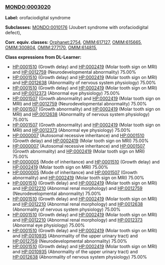 
### [MONDO:0003020](http://purl.obolibrary.org/obo/MONDO_0003020)
**Label:** orofaciodigital syndrome

**Subclasses:** [MONDO:0010176](http://purl.obolibrary.org/obo/MONDO_0010176) (Joubert syndrome with orofaciodigital defect), 

**Corr. equiv. classes:** [Orphanet:2754](http://www.orpha.net/ORDO/Orphanet_2754), [OMIM:617127](http://purl.obolibrary.org/obo/OMIM_617127), [OMIM:615665](http://purl.obolibrary.org/obo/OMIM_615665), [OMIM:300804](http://purl.obolibrary.org/obo/OMIM_300804), [OMIM:277170](http://purl.obolibrary.org/obo/OMIM_277170), [OMIM:614815](http://purl.obolibrary.org/obo/OMIM_614815), 

**Class expressions from DL-Learner:**

- [HP:0001510](http://purl.obolibrary.org/obo/HP_0001510) (Growth delay) and [HP:0002419](http://purl.obolibrary.org/obo/HP_0002419) (Molar tooth sign on MRI) and [HP:0012759](http://purl.obolibrary.org/obo/HP_0012759) (Neurodevelopmental abnormality) 75.00%
- [HP:0001510](http://purl.obolibrary.org/obo/HP_0001510) (Growth delay) and [HP:0002419](http://purl.obolibrary.org/obo/HP_0002419) (Molar tooth sign on MRI) and [HP:0012638](http://purl.obolibrary.org/obo/HP_0012638) (Abnormality of nervous system physiology) 75.00%
- [HP:0001510](http://purl.obolibrary.org/obo/HP_0001510) (Growth delay) and [HP:0002419](http://purl.obolibrary.org/obo/HP_0002419) (Molar tooth sign on MRI) and [HP:0012373](http://purl.obolibrary.org/obo/HP_0012373) (Abnormal eye physiology) 75.00%
- [HP:0001507](http://purl.obolibrary.org/obo/HP_0001507) (Growth abnormality) and [HP:0002419](http://purl.obolibrary.org/obo/HP_0002419) (Molar tooth sign on MRI) and [HP:0012759](http://purl.obolibrary.org/obo/HP_0012759) (Neurodevelopmental abnormality) 75.00%
- [HP:0001507](http://purl.obolibrary.org/obo/HP_0001507) (Growth abnormality) and [HP:0002419](http://purl.obolibrary.org/obo/HP_0002419) (Molar tooth sign on MRI) and [HP:0012638](http://purl.obolibrary.org/obo/HP_0012638) (Abnormality of nervous system physiology) 75.00%
- [HP:0001507](http://purl.obolibrary.org/obo/HP_0001507) (Growth abnormality) and [HP:0002419](http://purl.obolibrary.org/obo/HP_0002419) (Molar tooth sign on MRI) and [HP:0012373](http://purl.obolibrary.org/obo/HP_0012373) (Abnormal eye physiology) 75.00%
- [HP:0000007](http://purl.obolibrary.org/obo/HP_0000007) (Autosomal recessive inheritance) and [HP:0001510](http://purl.obolibrary.org/obo/HP_0001510) (Growth delay) and [HP:0002419](http://purl.obolibrary.org/obo/HP_0002419) (Molar tooth sign on MRI) 75.00%
- [HP:0000007](http://purl.obolibrary.org/obo/HP_0000007) (Autosomal recessive inheritance) and [HP:0001507](http://purl.obolibrary.org/obo/HP_0001507) (Growth abnormality) and [HP:0002419](http://purl.obolibrary.org/obo/HP_0002419) (Molar tooth sign on MRI) 75.00%
- [HP:0000005](http://purl.obolibrary.org/obo/HP_0000005) (Mode of inheritance) and [HP:0001510](http://purl.obolibrary.org/obo/HP_0001510) (Growth delay) and [HP:0002419](http://purl.obolibrary.org/obo/HP_0002419) (Molar tooth sign on MRI) 75.00%
- [HP:0000005](http://purl.obolibrary.org/obo/HP_0000005) (Mode of inheritance) and [HP:0001507](http://purl.obolibrary.org/obo/HP_0001507) (Growth abnormality) and [HP:0002419](http://purl.obolibrary.org/obo/HP_0002419) (Molar tooth sign on MRI) 75.00%
- [HP:0001510](http://purl.obolibrary.org/obo/HP_0001510) (Growth delay) and [HP:0002419](http://purl.obolibrary.org/obo/HP_0002419) (Molar tooth sign on MRI) and [HP:0012210](http://purl.obolibrary.org/obo/HP_0012210) (Abnormal renal morphology) and [HP:0012759](http://purl.obolibrary.org/obo/HP_0012759) (Neurodevelopmental abnormality) 75.00%
- [HP:0001510](http://purl.obolibrary.org/obo/HP_0001510) (Growth delay) and [HP:0002419](http://purl.obolibrary.org/obo/HP_0002419) (Molar tooth sign on MRI) and [HP:0012210](http://purl.obolibrary.org/obo/HP_0012210) (Abnormal renal morphology) and [HP:0012638](http://purl.obolibrary.org/obo/HP_0012638) (Abnormality of nervous system physiology) 75.00%
- [HP:0001510](http://purl.obolibrary.org/obo/HP_0001510) (Growth delay) and [HP:0002419](http://purl.obolibrary.org/obo/HP_0002419) (Molar tooth sign on MRI) and [HP:0012210](http://purl.obolibrary.org/obo/HP_0012210) (Abnormal renal morphology) and [HP:0012373](http://purl.obolibrary.org/obo/HP_0012373) (Abnormal eye physiology) 75.00%
- [HP:0001510](http://purl.obolibrary.org/obo/HP_0001510) (Growth delay) and [HP:0002419](http://purl.obolibrary.org/obo/HP_0002419) (Molar tooth sign on MRI) and [HP:0010935](http://purl.obolibrary.org/obo/HP_0010935) (Abnormality of the upper urinary tract) and [HP:0012759](http://purl.obolibrary.org/obo/HP_0012759) (Neurodevelopmental abnormality) 75.00%
- [HP:0001510](http://purl.obolibrary.org/obo/HP_0001510) (Growth delay) and [HP:0002419](http://purl.obolibrary.org/obo/HP_0002419) (Molar tooth sign on MRI) and [HP:0010935](http://purl.obolibrary.org/obo/HP_0010935) (Abnormality of the upper urinary tract) and [HP:0012638](http://purl.obolibrary.org/obo/HP_0012638) (Abnormality of nervous system physiology) 75.00%


